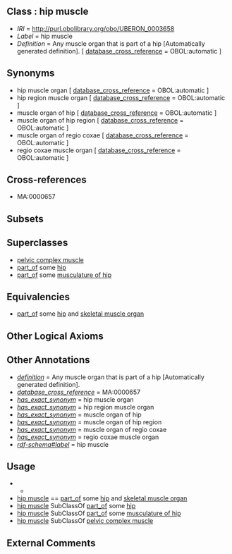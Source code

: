 
## Class : hip muscle

 * *IRI* = http://purl.obolibrary.org/obo/UBERON_0003658
 * *Label* = hip muscle
 * *Definition* = Any muscle organ that is part of a hip [Automatically generated definition]. [ [database_cross_reference](../../ef/oboInOwl#hasDbXref.md) = OBOL:automatic ]

## Synonyms

 * hip muscle organ [ [database_cross_reference](../../ef/oboInOwl#hasDbXref.md) = OBOL:automatic ]
 * hip region muscle organ [ [database_cross_reference](../../ef/oboInOwl#hasDbXref.md) = OBOL:automatic ]
 * muscle organ of hip [ [database_cross_reference](../../ef/oboInOwl#hasDbXref.md) = OBOL:automatic ]
 * muscle organ of hip region [ [database_cross_reference](../../ef/oboInOwl#hasDbXref.md) = OBOL:automatic ]
 * muscle organ of regio coxae [ [database_cross_reference](../../ef/oboInOwl#hasDbXref.md) = OBOL:automatic ]
 * regio coxae muscle organ [ [database_cross_reference](../../ef/oboInOwl#hasDbXref.md) = OBOL:automatic ]

## Cross-references

 * MA:0000657

## Subsets


## Superclasses

 * [pelvic complex muscle](../../UBERON/90/UBERON_0010890.md)
 * [part_of](../../BFO/50/BFO_0000050.md) some [hip](../../UBERON/64/UBERON_0001464.md)
 * [part_of](../../BFO/50/BFO_0000050.md) some [musculature of hip](../../UBERON/75/UBERON_0004475.md)

## Equivalencies

 * [part_of](../../BFO/50/BFO_0000050.md) some [hip](../../UBERON/64/UBERON_0001464.md) and [skeletal muscle organ](../../UBERON/92/UBERON_0014892.md)

## Other Logical Axioms


## Other Annotations

 * *[definition](../../IAO/15/IAO_0000115.md)* = Any muscle organ that is part of a hip [Automatically generated definition].
 * *[database_cross_reference](../../ef/oboInOwl#hasDbXref.md)* = MA:0000657
 * *[has_exact_synonym](../../ym/oboInOwl#hasExactSynonym.md)* = hip muscle organ
 * *[has_exact_synonym](../../ym/oboInOwl#hasExactSynonym.md)* = hip region muscle organ
 * *[has_exact_synonym](../../ym/oboInOwl#hasExactSynonym.md)* = muscle organ of hip
 * *[has_exact_synonym](../../ym/oboInOwl#hasExactSynonym.md)* = muscle organ of hip region
 * *[has_exact_synonym](../../ym/oboInOwl#hasExactSynonym.md)* = muscle organ of regio coxae
 * *[has_exact_synonym](../../ym/oboInOwl#hasExactSynonym.md)* = regio coxae muscle organ
 * *[rdf-schema#label](../../el/rdf-schema#label.md)* = hip muscle

## Usage

 * -
 * [hip muscle](../../UBERON/58/UBERON_0003658.md) == [part_of](../../BFO/50/BFO_0000050.md) some [hip](../../UBERON/64/UBERON_0001464.md) and [skeletal muscle organ](../../UBERON/92/UBERON_0014892.md)
 * [hip muscle](../../UBERON/58/UBERON_0003658.md) SubClassOf [part_of](../../BFO/50/BFO_0000050.md) some [hip](../../UBERON/64/UBERON_0001464.md)
 * [hip muscle](../../UBERON/58/UBERON_0003658.md) SubClassOf [part_of](../../BFO/50/BFO_0000050.md) some [musculature of hip](../../UBERON/75/UBERON_0004475.md)
 * [hip muscle](../../UBERON/58/UBERON_0003658.md) SubClassOf [pelvic complex muscle](../../UBERON/90/UBERON_0010890.md)

## External Comments

